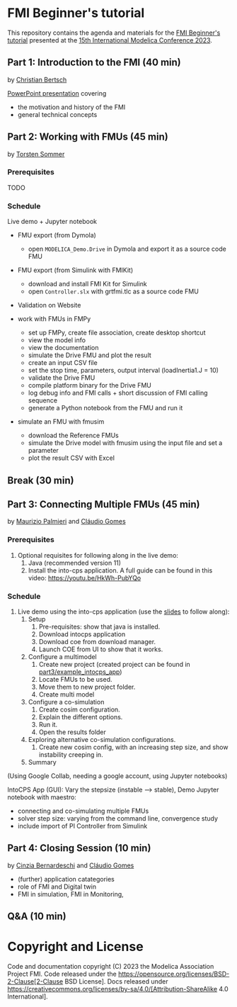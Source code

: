 # FMI Beginner's tutorial

This repository contains the agenda and materials for the [FMI Beginner's tutorial](https://www.conftool.com/modelica2023/index.php?page=browseSessions&form_session=5) presented at the [15th International Modelica Conference 2023](https://2023.international.conference.modelica.org/).

## Part 1: Introduction to the FMI (40 min)

by [Christian Bertsch](https://github.com/chrbertsch)

[PowerPoint presentation](part1/Introduction-to-FMI.pptx) covering

- the motivation and history of the FMI
- general technical concepts

## Part 2: Working with FMUs (45 min)

by [Torsten Sommer](https://github.com/t-sommer)

### Prerequisites

TODO

### Schedule

Live demo + Jupyter notebook

- FMU export (from Dymola)
  - open `MODELICA_Demo.Drive` in Dymola and export it as a source code FMU

- FMU export (from Simulink with FMIKit)
  - download and install FMI Kit for Simulink
  - open `Controller.slx` with grtfmi.tlc as a source code FMU

- Validation on Website

- work with FMUs in FMPy
  - set up FMPy, create file association, create desktop shortcut
  - view the model info
  - view the documentation
  - simulate the Drive FMU and plot the result
  - create an input CSV file
  - set the stop time, parameters, output interval (loadInertia1.J = 10)
  - validate the Drive FMU 
  - compile platform binary for the Drive FMU
  - log debug info and FMI calls + short discussion of FMI calling sequence
  - generate a Python notebook from the FMU and run it

- simulate an FMU with fmusim
  - download the Reference FMUs
  - simulate the Drive model with fmusim using the input file and set a parameter
  - plot the result CSV with Excel

## Break (30 min)

## Part 3: Connecting Multiple FMUs (45 min)

by [Maurizio Palmieri](https://github.com/mapalmieri) and [Cláudio Gomes](https://github.com/clagms)

### Prerequisites

1. Optional requisites for following along in the live demo:
   1. Java (recommended version 11)
   2. Install the into-cps application. A full guide can be found in this video: https://youtu.be/HkWh-PubYQo

### Schedule

1. Live demo using the into-cps application (use the [slides](./part3/into-cps_demo.pptx) to follow along):
   1. Setup
      1. Pre-requisites: show that java is installed.
      2. Download intocps application
      3. Download coe from download manager.
      4. Launch COE from UI to show that it works.
   2. Configure a multimodel
      1. Create new project (created project can be found in [part3/example_intocps_app](part3/example_intocps_app))
      2. Locate FMUs to be used.
      3. Move them to new project folder.
      4. Create multi model
   3. Configure a co-simulation
      1. Create cosim configuration.
      2. Explain the different options.
      3. Run it.
      4. Open the results folder
   4. Exploring alternative co-simulation configurations.
      1. Create new cosim config, with an increasing step size, and show instability creeping in.
   5. Summary

(Using Google Collab, needing a google account, using Jupyter notebooks)

IntoCPS App (GUI): Vary the stepsize (instable --> stable), Demo
Jupyter notebook with maestro: 
- connecting and co-simulating multiple FMUs
- solver step size: varying from the command line, convergence study
- include import of PI Controller from Simulink

## Part 4: Closing Session (10 min)

by [Cinzia Bernardeschi](https://github.com/cbernardeschi) and [Cláudio Gomes](https://github.com/clagms)

- (further) application catategories
- role of FMI and Digital twin
- FMI in simulation, FMI in Monitoring, 

## Q&A (10 min)






# Copyright and License

Code and documentation copyright (C) 2023 the Modelica Association Project FMI.
Code released under the https://opensource.org/licenses/BSD-2-Clause[2-Clause BSD License].
Docs released under https://creativecommons.org/licenses/by-sa/4.0/[Attribution-ShareAlike 4.0 International].

